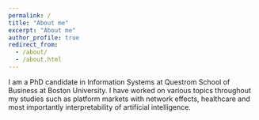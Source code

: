 ```yaml
---
permalink: /
title: "About me"
excerpt: "About me"
author_profile: true
redirect_from: 
  - /about/
  - /about.html
---
```

I am a PhD candidate in Information Systems at Questrom School of Business at Boston University.
I have worked on various topics throughout my studies such as 
platform markets with network effects, healthcare and most importantly interpretability of artificial intelligence. 




